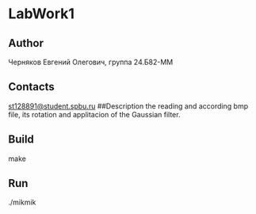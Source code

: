# LabWork1
## Author
Черняков Евгений Олегович, группа 24.Б82-ММ
## Contacts
st128891@student.spbu.ru
##Description
the reading and according bmp file, its rotation and applitacion of the Gaussian filter.
## Build
make
## Run
./mikmik

